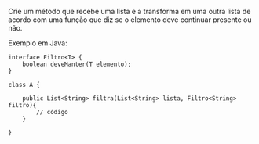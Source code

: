 Crie um método que recebe uma lista e a transforma em uma
outra lista de acordo com uma função que diz se o elemento
deve continuar presente ou não.

Exemplo em Java:

    interface Filtro<T> {
        boolean deveManter(T elemento);
    }
    
    class A {
    
        public List<String> filtra(List<String> lista, Filtro<String> filtro){
            // código
        }
    
    }
